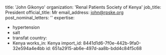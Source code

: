 title: 'John Gikonyo'
organization: 'Renal Patients Society of Kenya'
job_title: President
official_title: Mr
email_address: john@rpske.org
post_nominal_letters: ''
expertise:
  - hypertension
  - salt
  - transfat
country:
  - Kenya
works_in: Kenya
import_id: 8441d1d6-7f0e-442b-9fa0-32e594a4e4bb
id: 651a2915-ab6e-497d-aa8b-bdd4c84f5c68

